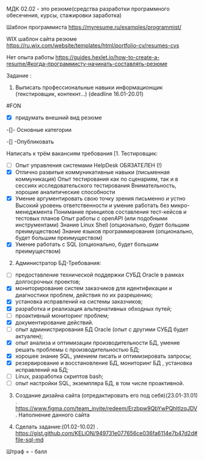 МДК 02.02 - это резюме(средства разработки программного обесечения, курсы, стажировки заработка)

Шаблон программиста https://myresume.ru/examples/programmist/ 

WIX шаблон сайта резюме https://ru.wix.com/website/templates/html/portfolio-cv/resumes-cvs 

Нет опыта работы https://guides.hexlet.io/how-to-create-a-resume/#когда-программисту-начинать-составлять-резюме 

Задание :

1. Выписать профессиональные навыки информационщик  (текстировщик, контекнт...) (deadline 16.01-20.01)

#FON
-[X] придумать внешний вид резюме

-[]- Основные категории

-[] -Опубликовать 

Написать к трём вакансиям требования
[1. Тестировщик:
- [ ] Опыт управления системами HelpDesk ОБЯЗАТЕЛЕН (!)
- [X] Отлично развитые коммуникативные навыки (письменная коммуникация)
Опыт тестирования как по сценариям, так и в сессиях исследовательского тестирования
Внимательность, хорошие аналитические способности
- [X] Умение аргументировать свою точку зрения письменно и устно
Высокий уровень ответственности и умение работать без микро-менеджмента
Понимание принципов составления тест-кейсов и тестовых планов
Опыт работы с openAPI (или подобными инструментами)
Знание Linux Shell (опционально, будет большим преимуществом)
Знание языков программирования (опционально, будет большим преимуществом)
- [X] Умение работать с SQL (опционально, будет большим преимуществом)

2. Администратор БД-Требования:

- [ ] предоставление технической поддержки СУБД Oracle в рамках долгосрочных проектов;
- [X] мониторирование систем заказчиков для идентификации и диагностики проблем, действия по их разрешению;
- [X] установка исправлений на системы заказчиков;
- [X] разработка и реализация альтернативных обходных путей;
- [ ] проактивный мониторинг проблем;
- [X] документирование действий.
- [ ] опыт администрирования БД Oracle (опыт с другими СУБД будет актуален);
- [X] опыт анализа и оптимизации производительности БД, умение решать проблемы с производительностью БД;
- [X] хорошее знание SQL, умением писать и оптимизировать запросы;
- [X] резервирование и восстановление БД, мониторинг БД , установка исправлений на БД;
- [ ] Linux, разработка скриптов bash;
- [ ] опыт настройки SQL, экземпляра БД, в том числе проактивной.

3. Создание дизайна сайта (отредактировать его под себя)(23.01-31.01)
. https://www.figma.com/team_invite/redeem/Erzbpw9QbYwPQhltIzqJDV
. Наполнение данного сайта 

4. Сделать задание:(01.02-10.02)
. https://gist.github.com/KELiON/949731e077656ce036fa6114e7b47d2d#file-sql-md

Штраф = - балл
